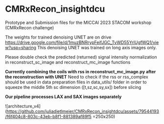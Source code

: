 # CMRxRecon_insightdcu
Prototype and Submission files for the MICCAI 2023 STACOM workshop (CMRxRecon challenge)

The weights for trained denoising UNET are on drive https://drive.google.com/file/d/1muzBNRrypFeifJGC_TvWD55YrlUgfWQ1/view?usp=sharing This denoising UNET was trained on long axis images only.


Please double check the predicted (returned) signal intensity normalization in reconstruct_sc_image and reconstruct_mc_image functions

**Currently combining the coils with rss in reconstruct_mc_image.py after the reconstruction with UNET** Need to check if the rss or rss_complex should be used in data preparation files in data_utils/ folder in order to squeeze the middle 5th sc dimension ([t,sz,sc,sy,sx]) before slicing 

**Our pipeline processes LAX and SAX images separately**


![architecture_v4](https://github.com/juliadietlmeier/CMRxRecon_insightdcu/assets/79544193/f6f404c8-803c-43eb-b8f1-881389af89f5  =250x250)
 
